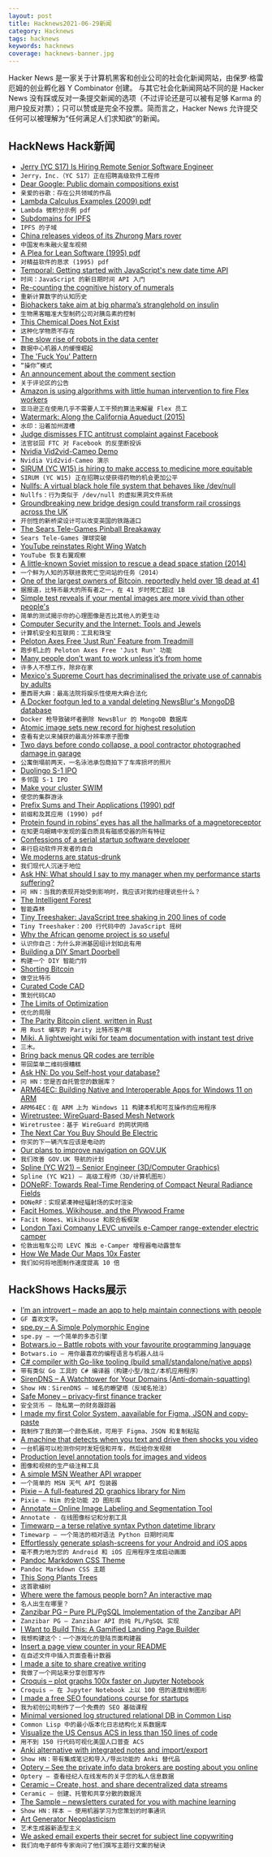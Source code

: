 ```yaml
---
layout: post
title: Hacknews2021-06-29新闻
category: Hacknews
tags: hacknews
keywords: hacknews
coverage: hacknews-banner.jpg
---
```


Hacker News 是一家关于计算机黑客和创业公司的社会化新闻网站，由保罗·格雷厄姆的创业孵化器 Y Combinator 创建。
与其它社会化新闻网站不同的是 Hacker News 没有踩或反对一条提交新闻的选项（不过评论还是可以被有足够 Karma 的用户投反对票）；只可以赞或是完全不投票。简而言之，Hacker News 允许提交任何可以被理解为“任何满足人们求知欲”的新闻。

## HackNews Hack新闻


- [Jerry (YC S17) Is Hiring Remote Senior Software Engineer](https://apply.workable.com/jerry/j/07E1D2B302/)
- `Jerry，Inc.（YC S17）正在招聘高级软件工程师`
- [Dear Google: Public domain compositions exist](https://blog.dbmiller.org/2021-06-28-dear-google-public-domain-compositions-exist)
- `亲爱的谷歌：存在公共领域的作品`
- [Lambda Calculus Examples (2009) pdf](https://www.ics.uci.edu/~lopes/teaching/inf212W12/readings/lambda-calculus-handout.pdf)
- `Lambda 微积分示例 pdf`
- [Subdomains for IPFS](https://ipds.io/)
- `IPFS 的子域`
- [China releases videos of its Zhurong Mars rover](https://www.bbc.com/news/science-environment-57628653)
- `中国发布朱融火星车视频`
- [A Plea for Lean Software (1995) pdf](https://blog.frantovo.cz/s/1576/Niklaus%20Wirth%20-%20A%20Plea%20for%20Lean%20Software%20-%20OCR.pdf)
- `对精益软件的恳求 (1995) pdf`
- [Temporal: Getting started with JavaScript's new date time API](https://2ality.com/2021/06/temporal-api.html)
- `时间：JavaScript 的新日期时间 API 入门`
- [Re-counting the cognitive history of numerals](https://thereader.mitpress.mit.edu/recounting-cognitive-history-of-numerals/)
- `重新计算数字的认知历史`
- [Biohackers take aim at big pharma’s stranglehold on insulin](https://www.freethink.com/shows/just-might-work/how-to-make-insulin)
- `生物黑客瞄准大型制药公司对胰岛素的控制`
- [This Chemical Does Not Exist](https://www.thischemicaldoesnotexist.com/)
- `这种化学物质不存在`
- [The slow rise of robots in the data center](https://www.datacenterdynamics.com/en/analysis/caves-of-steel/)
- `数据中心机器人的缓慢崛起`
- [The 'Fuck You' Pattern](https://cedwards.xyz/the-fuck-you-pattern/)
- `“操你”模式`
- [An announcement about the comment section](https://blogs.sciencemag.org/pipeline/archives/2021/06/28/an-announcement-about-the-comment-section)
- `关于评论区的公告`
- [Amazon is using algorithms with little human intervention to fire Flex workers](https://arstechnica.com/tech-policy/2021/06/amazon-is-firing-flex-workers-using-algorithms-with-little-human-intervention/)
- `亚马逊正在使用几乎不需要人工干预的算法来解雇 Flex 员工`
- [Watermark: Along the California Aqueduct (2015)](https://placesjournal.org/article/watermark-along-the-california-aqueduct/)
- `水印：沿着加州渡槽`
- [Judge dismisses FTC antitrust complaint against Facebook](https://www.cnbc.com/2021/06/28/judge-dismisses-ftc-antitrust-complaint-against-facebook.html)
- `法官驳回 FTC 对 Facebook 的反垄断投诉`
- [Nvidia Vid2vid-Cameo Demo](http://nvidia-research-mingyuliu.com/vid2vid-cameo/)
- `Nvidia Vid2vid-Cameo 演示`
- [SIRUM (YC W15) is hiring to make access to medicine more equitable](item?id=27668040)
- `SIRUM (YC W15) 正在招聘以使获得药物的机会更加公平`
- [Nullfs: A virtual black hole file system that behaves like /dev/null](https://github.com/abbbi/nullfsvfs)
- `Nullfs：行为类似于 /dev/null 的虚拟黑洞文件系统`
- [Groundbreaking new bridge design could transform rail crossings across the UK](https://www.railadvent.co.uk/2021/06/groundbreaking-new-bridge-design-could-transform-rail-crossings-across-the-uk.html)
- `开创性的新桥梁设计可以改变英国的铁路道口`
- [The Sears Tele-Games Pinball Breakaway](https://nicole.express/2021/pinball-in-your-house.html)
- `Sears Tele-Games 弹球突破`
- [YouTube reinstates Right Wing Watch](https://www.nbcnews.com/tech/tech-news/youtube-reinstates-channel-devoted-exposing-conservative-extremism-rcna1286)
- `YouTube 恢复右翼观察`
- [A little-known Soviet mission to rescue a dead space station (2014)](https://arstechnica.com/science/2014/09/the-little-known-soviet-mission-to-rescue-a-dead-space-station/)
- `一个鲜为人知的苏联拯救死亡空间站的任务（2014）`
- [One of the largest owners of Bitcoin, reportedly held over 1B dead at 41](https://www.marketwatch.com/story/one-of-the-largest-owners-of-bitcoin-who-reportedly-held-as-much-as-1-billion-is-dead-at-41-reports-11624904721)
- `据报道，比特币最大的所有者之一，在 41 岁时死亡超过 1B`
- [Simple test reveals if your mental images are more vivid than other people's](https://www.sciencealert.com/this-simple-test-reveals-if-your-mental-images-are-more-vivid-than-other-people-s)
- `简单的测试揭示你的心理图像是否比其他人的更生动`
- [Computer Security and the Internet: Tools and Jewels](https://people.scs.carleton.ca/~paulv/toolsjewels.html)
- `计算机安全和互联网：工具和珠宝`
- [Peloton Axes Free 'Just Run' Feature from Treadmill](https://www.pcmag.com/news/peloton-axes-free-just-run-feature-from-treadmill-bricking-it-for-non-subscribers)
- `跑步机上的 Peloton Axes Free 'Just Run' 功能`
- [Many people don’t want to work unless it’s from home](https://www.vox.com/recode/22543409/remote-work-from-home-jobs-supply-demand-hiring-platforms)
- `许多人不想工作，除非在家`
- [Mexico's Supreme Court has decriminalised the private use of cannabis by adults](https://www.bbc.co.uk/news/world-latin-america-57645016)
- `墨西哥大麻：最高法院将娱乐性使用大麻合法化`
- [A Docker footgun led to a vandal deleting NewsBlur's MongoDB database](https://blog.newsblur.com/2021/06/28/story-of-a-hacking/)
- `Docker 枪导致破坏者删除 NewsBlur 的 MongoDB 数据库`
- [Atomic image sets new record for highest resolution](https://www.scientificamerican.com/article/see-the-highest-resolution-atomic-image-ever-captured/)
- `查看有史以来捕获的最高分辨率原子图像`
- [Two days before condo collapse, a pool contractor photographed damage in garage](https://www.miamiherald.com/news/local/community/miami-dade/miami-beach/article252421658.html)
- `公寓倒塌前两天，一名泳池承包商拍下了车库损坏的照片`
- [Duolingo S-1 IPO](https://www.sec.gov/Archives/edgar/data/1562088/000162828021013065/duolingos-1.htm)
- `多邻国 S-1 IPO`
- [Make your cluster SWIM](https://bartoszsypytkowski.com/make-your-cluster-swim/)
- `使您的集群游泳`
- [Prefix Sums and Their Applications (1990) pdf](https://www.cs.cmu.edu/~guyb/papers/Ble93.pdf)
- `前缀和及其应用 (1990) pdf`
- [Protein found in robins’ eyes has all the hallmarks of a magnetoreceptor](https://www.the-scientist.com/news-opinion/new-study-fuels-debate-about-source-of-birds-magnetic-sense-68917)
- `在知更鸟眼睛中发现的蛋白质具有磁感受器的所有特征`
- [Confessions of a serial startup software developer](https://betterprogramming.pub/dont-write-code-for-a-startup-1eead038c372)
- `串行启动软件开发者的自白`
- [We moderns are status-drunk](https://www.overcomingbias.com/2021/06/our-big-wealth-status-mistake.html)
- `我们现代人沉迷于地位`
- [Ask HN: What should I say to my manager when my performance starts suffering?](item?id=27650550)
- `问 HN：当我的表现开始受到影响时，我应该对我的经理说些什么？`
- [The Intelligent Forest](https://www.noemamag.com/the-intelligent-forest)
- `智能森林`
- [Tiny Treeshaker: JavaScript tree shaking in 200 lines of code](https://github.com/magicmark/tiny-treeshaker)
- `Tiny Treeshaker：200 行代码中的 JavaScript 摇树`
- [Why the African genome project is so useful](https://www.economist.com/leaders/2021/06/26/why-the-african-genome-project-is-so-useful)
- `认识你自己：为什么非洲基因组计划如此有用`
- [Building a DIY Smart Doorbell](https://buzzert.net/posts/2021-05-09-doorbell)
- `构建一个 DIY 智能门铃`
- [Shorting Bitcoin](https://www.tbray.org/ongoing/When/202x/2021/06/26/Shorting-Bitcoin)
- `做空比特币`
- [Curated Code CAD](https://learn.cadhub.xyz/blog/curated-code-cad/)
- `策划代码CAD`
- [The Limits of Optimization](https://theconvivialsociety.substack.com/p/the-limits-of-optimization)
- `优化的局限`
- [The Parity Bitcoin client, written in Rust](https://github.com/paritytech/parity-bitcoin)
- `用 Rust 编写的 Parity 比特币客户端`
- [Miki. A lightweight wiki for team documentation with instant test drive](https://miki.mimix.io/)
- `三木。`
- [Bring back menus QR codes are terrible](https://slate.com/human-interest/2021/06/bring-back-menus-end-qr-codes.html?via=rss)
- `带回菜单二维码很糟糕`
- [Ask HN: Do you Self-host your database?](item?id=27671376)
- `问 HN：您是否自托管您的数据库？`
- [ARM64EC: Building Native and Interoperable Apps for Windows 11 on ARM](https://blogs.windows.com/windowsdeveloper/2021/06/28/announcing-arm64ec-building-native-and-interoperable-apps-for-windows-11-on-arm/)
- `ARM64EC：在 ARM 上为 Windows 11 构建本机和可互操作的应用程序`
- [Wiretrustee: WireGuard-Based Mesh Network](https://github.com/wiretrustee/wiretrustee)
- `Wiretrustee：基于 WireGuard 的网状网络`
- [The Next Car You Buy Should Be Electric](https://lehtimaeki.medium.com/the-next-car-you-buy-should-be-electric-c6980ad616b2)
- `你买的下一辆汽车应该是电动的`
- [Our plans to improve navigation on GOV.UK](https://gds.blog.gov.uk/2021/05/17/our-plans-to-improve-navigation-on-gov-uk/)
- `我们改善 GOV.UK 导航的计划`
- [Spline (YC W21) – Senior Engineer (3D/Computer Graphics)](https://www.ycombinator.com/companies/spline/jobs/vS70rg1DB-senior-engineer-3d-computer-graphics)
- `Spline (YC W21) – 高级工程师（3D/计算机图形）`
- [DONeRF: Towards Real-Time Rendering of Compact Neural Radiance Fields](https://depthoraclenerf.github.io/)
- `DONeRF：实现紧凑神经辐射场的实时渲染`
- [Facit Homes, Wikihouse, and the Plywood Frame](https://constructionphysics.substack.com/p/facit-homes-wikihouse-and-the-plywood)
- `Facit Homes、Wikihouse 和胶合板框架`
- [London Taxi Company LEVC unveils e-Camper range-extender electric camper](https://www.drivingelectric.com/levc/40669/levc-unveils-e-camper-range-extender-electric-camper)
- `伦敦出租车公司 LEVC 推出 e-Camper 增程器电动露营车`
- [How We Made Our Maps 10x Faster](https://medium.com/opendoor-labs/how-we-made-our-maps-10x-faster-e2fa1eaebc65)
- `我们如何将地图制作速度提高 10 倍`


## HackShows Hacks展示

- [ I’m an introvert – made an app to help maintain connections with people](http://cq.mtc.dev)
- `GF 喜欢文字。`
- [ spe.py – A Simple Polymorphic Engine](https://github.com/0x5FC3/spe.py)
- `spe.py – 一个简单的多态引擎`
- [ Botwars.io – Battle robots with your favourite programming language](https://botwars.io)
- `Botwars.io – 用你最喜欢的编程语言与机器人战斗`
- [ C# compiler with Go-like tooling (build small/standalone/native apps)](https://github.com/MichalStrehovsky/bflat)
- `带有类似 Go 工具的 C# 编译器（构建小型/独立/本机应用程序）`
- [ SirenDNS – A Watchtower for Your Domains (Anti-domain-squatting)](https://sirendns.com)
- `Show HN：SirenDNS – 域名的瞭望塔（反域名抢注）`
- [ Safe Money – privacy-first finance tracker](https://safeapps.io/)
- `安全货币 – 隐私第一的财务跟踪器`
- [ I made my first Color System, aavailable for Figma, JSON and copy-paste](https://www.figma.com/community/file/990383601835254741?preview=fullscreen)
- `我制作了我的第一个颜色系统，可用于 Figma、JSON 和复制粘贴`
- [ A machine that detects when you text and drive then shocks you video](https://www.youtube.com/watch?v=sU9WBr3ckrU)
- `一台机器可以检测你何时发短信和开车，然后给你发视频`
- [ Production level annotation tools for images and videos](https://github.com/DeNA/nota)
- `图像和视频的生产级注释工具`
- [ A simple MSN Weather API wrapper](https://github.com/wgumenyuk/msn-weather)
- `一个简单的 MSN 天气 API 包装器`
- [ Pixie – A full-featured 2D graphics library for Nim](https://www.youtube.com/watch?v=8acDfUIwLnk)
- `Pixie – Nim 的全功能 2D 图形库`
- [ Annotate – Online Image Labeling and Segmentation Tool](https://annotate.pixlab.io/)
- `Annotate - 在线图像标记和分割工具`
- [ Timewarp – a terse relative syntax Python datetime library](https://github.com/conor-f/timewarp)
- `Timewarp – 一个简洁的相对语法 Python 日期时间库`
- [ Effortlessly generate splash-screens for your Android and iOS apps](https://www.figma.com/community/plugin/935850798044023728)
- `毫不费力地为您的 Android 和 iOS 应用程序生成启动画面`
- [ Pandoc Markdown CSS Theme](https://jez.io/pandoc-markdown-css-theme/)
- `Pandoc Markdown CSS 主题`
- [ This Song Plants Trees](https://thisSongPlantsTrees.com)
- `这首歌植树`
- [ Where were the famous people born? An interactive map](https://com-480-data-visualization.github.io/data-visualization-project-2021-famousworld/)
- `名人出生在哪里？`
- [ Zanzibar PG – Pure PL/PgSQL Implementation of the Zanzibar API](https://github.com/josephglanville/zanzibar-pg)
- `Zanzibar PG – Zanzibar API 的纯 PL/PgSQL 实现`
- [ I Want to Build This: A Gamified Landing Page Builder](http://iwanttobuildthis.com/)
- `我想构建这个：一个游戏化的登陆页面构建器`
- [ Insert a page view counter in your README](https://github.com/victorqribeiro/imageCounter)
- `在自述文件中插入页面查看计数器`
- [ I made a site to share creative writing](https://prosepen.com)
- `我做了一个网站来分享创意写作`
- [ Croquis – plot graphs 100x faster on Jupyter Notebook](https://github.com/yongjik/croquis)
- `Croquis – 在 Jupyter Notebook 上以 100 倍的速度绘制图形`
- [ I made a free SEO foundations course for startups](https://zenacademy.com.au/course/seo-foundations/)
- `我为初创公司制作了一个免费的 SEO 基础课程`
- [ Minimal versioned log structured relational DB in Common Lisp](https://github.com/codr7/whirlog)
- `Common Lisp 中的最小版本化日志结构化关系数据库`
- [ Visualize the US Census ACS in less than 150 lines of code](https://robon.shinyapps.io/acs_explorer/)
- `用不到 150 行代码可视化美国人口普查 ACS`
- [ Anki alternative with integrated notes and import/export](https://get21stnight.com/)
- `Show HN：带有集成笔记和导入/导出功能的 Anki 替代品`
- [ Optery – See the private info data brokers are posting about you online](https://www.optery.com/introducing-optery-remove-yourself-from-150-people-search-sites-like-truthfinder-mylife-radaris-socialcatfish-spokeo-whitepages/)
- `Optery – 查看经纪人在线发布的关于您的私人信息数据`
- [ Ceramic – Create, host, and share decentralized data streams](https://ceramic.network/)
- `Ceramic – 创建、托管和共享分散的数据流`
- [ The Sample – newsletters curated for you with machine learning](https://sample.findka.com/?ref=showhn)
- `Show HN：样本 – 使用机器学习为您策划的时事通讯`
- [ Art Generator Neoplasticism](https://github.com/andronov04/mondrian-art)
- `艺术生成器新造型主义`
- [ We asked email experts their secret for subject line copywriting](https://www.mailmodo.com/ebook/subject-line/)
- `我们向电子邮件专家询问了他们撰写主题行文案的秘诀`

